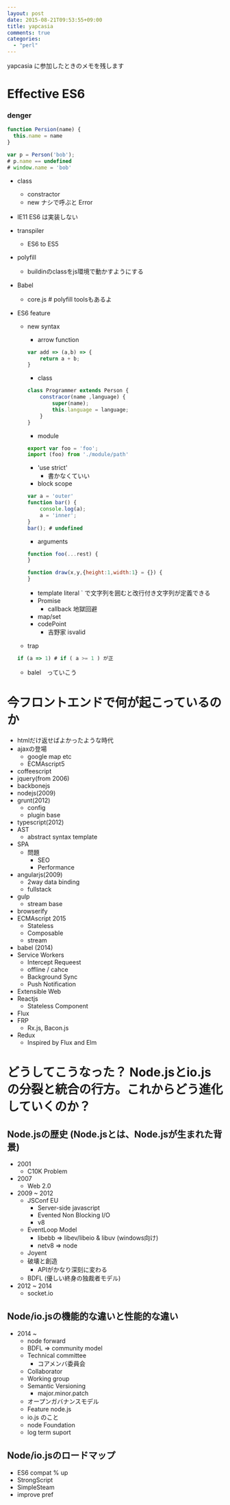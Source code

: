 ```yaml
---
layout: post
date: 2015-08-21T09:53:55+09:00
title: yapcasia
comments: true
categories:
  - "perl"
---
```


yapcasia に参加したときのメモを残します

# Effective ES6

### denger
```javascript
function Persion(name) {
  this.name = name
}

var p = Person('bob');
# p.name == undefined
# window.name = 'bob'
```

- class
  - constractor
  - new ナシで呼ぶと Error
- IE11 ES6 は実装しない
- transpiler
  - ES6 to ES5
- polyfill
  - buildinのclassをjs環境で動かすようにする
- Babel
  - core.js # polyfill toolsもあるよ

- ES6 feature
  - new syntax
    - arrow function
    ```javascript
    var add => (a,b) => {
        return a + b;
    }
    ```

    - class

    ```javascript
    class Programmer extends Person {
        constracor(name ,language) {
            super(name);
            this.language = language;
        }
    }
    ```

    - module

    ```javascript
    export var foo = 'foo';
    import (foo) from './module/path'
    ```

    - 'use strict'
      - 書かなくていい
    - block scope

    ```javascript
    var a = 'outer'
    function bar() {
        console.log(a);
        a = 'inner';
    }
    bar(); # undefined
    ```

    - arguments

    ```javascript
    function foo(...rest) {
    }
    ```
    ```javascript
    function draw(x,y,{height:1,width:1} = {}) {
    }
    ```

    - template literal
      \` で文字列を囲むと改行付き文字列が定義できる
    - Promise
      - callback 地獄回避
    - map/set
    - codePoint
      - 吉野家 isvalid
  - trap

  ```javascript
  if (a => 1) # if ( a >= 1 ) が正
  ```
  - balel　っていこう

# 今フロントエンドで何が起こっているのか

- htmlだけ返せばよかったような時代
- ajaxの登場
  - google map etc
  - ECMAscript5
- coffeescript
- jquery(from 2006)
- backbonejs
- nodejs(2009)
- grunt(2012)
  - config
  - plugin base
- typescript(2012)
- AST
  - abstract syntax template
- SPA
  - 問題
    - SEO
    - Performance
- angularjs(2009)
  - 2way data binding
  - fullstack
- gulp
  - stream base
- browserify
- ECMAscript 2015
  - Stateless
  - Composable
  - stream
- babel (2014)
- Service Workers
  -  Intercept Requeest
    - offline / cahce
    - Background Sync
    - Push Notification
- Extensible Web
- Reactjs
  - Stateless Component
- Flux
- FRP
  - Rx.js, Bacon.js
- Redux
  -  Inspired by Flux and Elm

# どうしてこうなった？ Node.jsとio.jsの分裂と統合の行方。これからどう進化していくのか？

## Node.jsの歴史 (Node.jsとは、Node.jsが生まれた背景)

- 2001
  - C10K Problem
- 2007
  - Web 2.0
- 2009 ~ 2012
  - JSConf EU
    - Server-side javascript
    - Evented Non Blocking I/O
    - v8
  - EventLoop Model
    - libebb => libev/libeio & libuv (windows向け)
    - netv8 => node
  - Joyent
  - 破壊と創造
    - APIがかなり深刻に変わる
  - BDFL (優しい終身の独裁者モデル)
- 2012 ~ 2014
  - socket.io

## Node/io.jsの機能的な違いと性能的な違い

- 2014 ~
  - node forward
  - BDFL => community model
  - Technical committee
    - コアメンバ委員会
  - Collaborator
  - Working group
  - Semantic Versioning
    - major.minor.patch
  - オープンガバナンスモデル
  - Feature node.js
  - io.js のこと
  - node Foundation
  - log term suport

## Node/io.jsのロードマップ

- ES6 compat % up
- StrongScript
- SimpleSteam
- improve pref
